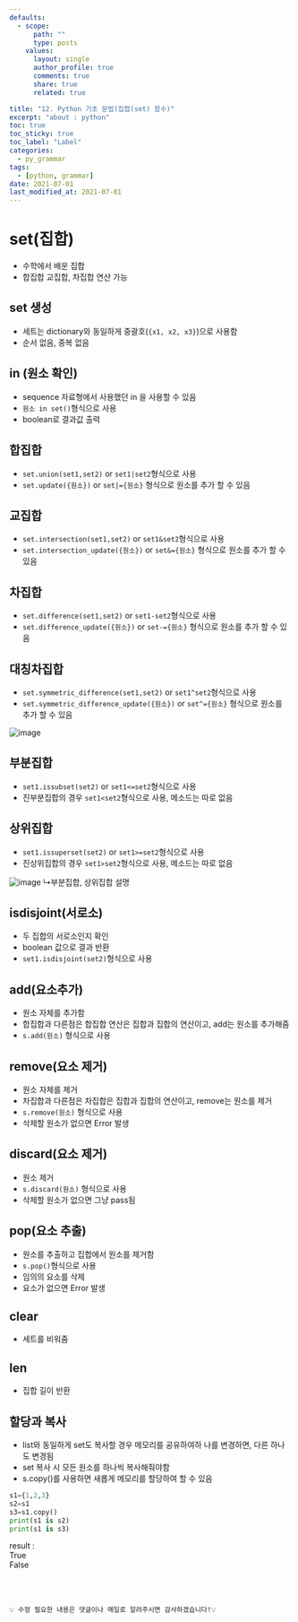 ```yaml
---
defaults:
  - scope:
      path: ""
      type: posts
    values:
      layout: single
      author_profile: true
      comments: true
      share: true
      related: true

title: "12. Python 기초 문법(집합(set) 함수)"
excerpt: "about : python"
toc: true
toc_sticky: true
toc_label: "Label"
categories:
  - py_grammar
tags:
  - [python, grammar]
date: 2021-07-01
last_modified_at: 2021-07-01
---
```


# set(집합)

- 수학에서 배운 집합
- 합집합 교집합, 차집합 연산 가능

## set 생성

- 세트는 dictionary와 동일하게 중괄호(`{x1, x2, x3}`)으로 사용함
- 순서 없음, 중복 없음

## in (원소 확인)

- sequence 자료형에서 사용했던 in 을 사용할 수 있음
- `원소 in set()`형식으로 사용
- boolean로 결과값 출력

## 합집합

- `set.union(set1,set2)` or `set1|set2`형식으로 사용
- `set.update({원소})` or `set|={원소}` 형식으로 원소를 추가 할 수 있음

## 교집합

- `set.intersection(set1,set2)` or `set1&set2`형식으로 사용
- `set.intersection_update({원소})` or `set&={원소}` 형식으로 원소를 추가 할 수 있음

## 차집합

- `set.difference(set1,set2)` or `set1-set2`형식으로 사용
- `set.difference_update({원소})` or `set-={원소}` 형식으로 원소를 추가 할 수 있음

## 대칭차집합

- `set.symmetric_difference(set1,set2)` or `set1^set2`형식으로 사용
- `set.symmetric_difference_update({원소})` or `set^={원소}` 형식으로 원소를 추가 할 수 있음

![image](https://user-images.githubusercontent.com/77658029/124088625-13f58200-da8e-11eb-8eb6-bc7756fb8750.png)

## 부분집합

-  `set1.issubset(set2)` or `set1<=set2`형식으로 사용
- 진부분집합의 경우 `set1<set2`형식으로 사용, 메소드는 따로 없음

## 상위집합

-  `set1.issuperset(set2)` or `set1>=set2`형식으로 사용
- 진상위집합의 경우 `set1>set2`형식으로 사용, 메소드는 따로 없음

![image](https://user-images.githubusercontent.com/77658029/124087151-b6ad0100-da8c-11eb-9e33-0ae7406ed92f.png)
↳부분집합, 상위집합 설명

## isdisjoint(서로소)

- 두 집합의 서로소인지 확인
- boolean 값으로 결과 반환
- `set1.isdisjoint(set2)`형식으로 사용

## add(요소추가)

- 원소 자체를 추가함
- 합집합과 다른점은 합집합 연산은 집합과 집합의 연산이고, add는 원소를 추가해줌
- `s.add(원소)` 형식으로 사용

## remove(요소 제거)

- 원소 자체를 제거
- 차집합과 다른점은 차집합은 집합과 집합의 연산이고, remove는 원소를 제거
- `s.remove(원소)` 형식으로 사용
- 삭제할 원소가 없으면 Error 발생

## discard(요소 제거)

- 원소 제거 
- `s.discard(원소)` 형식으로 사용 
- 삭제할 원소가 없으면 그냥 pass됨

## pop(요소 추출)

- 원소를 추출하고 집합에서 원소를 제거함
- `s.pop()`형식으로 사용
- 임의의 요소를 삭제
- 요소가 없으면 Error 발생

## clear

- 세트를 비워줌

## len

- 집합 길이 반환

## 할당과 복사

- list와 동일하게 set도 복사할 경우 메모리를 공유하여하 나를 변경하면, 다른 하나도 변경됨
- set 복사 시 모든 원소를 하나씩 복사해줘야함
- s.copy()를 사용하면 새롭게 메모리를 할당하여 할 수 있음

```python
s1={1,2,3}
s2=s1
s3=s1.copy()
print(s1 is s2)
print(s1 is s3)
```
result : <br>
True <br>
False


<br><br>

```
💡 수정 필요한 내용은 댓글이나 메일로 알려주시면 감사하겠습니다!💡 
```